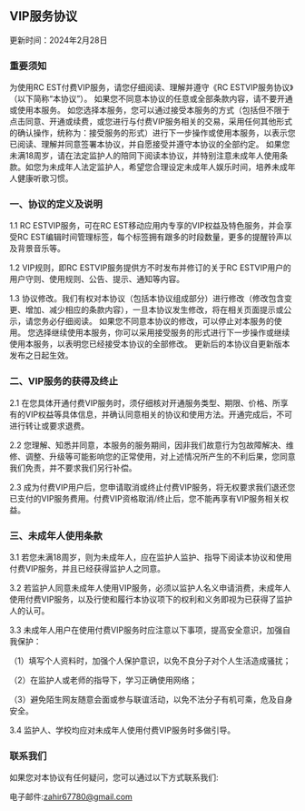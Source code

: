## VIP服务协议

更新时间：2024年2月28日

### 重要须知
为使用RC EST付费VIP服务，请您仔细阅读、理解并遵守《RC ESTVIP服务协议》（以下简称“本协议”）。 如果您不同意本协议的任意或全部条款内容，请不要开通或使用本服务。 如您选择本服务，您可以通过接受本服务的方式（包括但不限于点击同意、开通或续费，或您进行与付费VIP服务相关的交易，采用任何其他形式的确认操作，统称为：接受服务的形式）进行下一步操作或使用本服务，以表示您已阅读、理解并同意签署本协议，并自愿接受并遵守本协议的全部约定。 如果您未满18周岁，请在法定监护人的陪同下阅读本协议，并特别注意未成年人使用条款。如您为未成年人法定监护人，希望您合理设定未成年人娱乐时间，培养未成年人健康听歌习惯。

### 一、协议的定义及说明
1.1 RC ESTVIP服务，可在RC EST移动应用内专享的VIP权益及特色服务，并会享受RC EST编辑时间管理标签，每个标签拥有跟多的时段数量，更多的提醒铃声以及背景音乐等。

1.2 VIP规则，即RC ESTVIP服务提供方不时发布并修订的关于RC ESTVIP用户的用户守则、使用规则、公告、提示、通知等内容。

1.3 协议修改。我们有权对本协议（包括本协议组成部分）进行修改（修改包含变更、增加、减少相应的条款内容），一旦本协议发生修改，将在相关页面提示或公示，请您务必仔细阅读。 如果您不同意本协议的修改，可以停止对本服务的使用。 您选择继续使用本服务，你可以采用接受服务的形式进行下一步操作或继续使用本服务，以表明您已经接受本协议的全部修改。 更新后的本协议自更新版本发布之日起生效。

### 二、VIP服务的获得及终止
2.1 在您具体开通付费VIP服务时，须仔细核对开通服务类型、期限、价格、所享有的VIP权益等具体信息，并确认同意相关的协议和使用方法。开通完成后，不可进行转让或要求退费。

2.2 您理解、知悉并同意，本服务的服务期间，因非我们故意行为包故障解决、维修、调整、升级等可能影响您的正常使用，对上述情况所产生的不利后果，您同意我们免责，并不要求我们另行补偿。

2.3 成为付费VIP用户后，您申请取消或终止付费VIP服务，将无权要求我们退还您已支付的VIP服务费用。付费VIP资格取消/终止后，您不能再享有VIP服务相关权益。

### 三、未成年人使用条款
3.1 若您未满18周岁，则为未成年人，应在监护人监护、指导下阅读本协议和使用付费VIP服务，并且已经获得监护人之同意。

3.2 若监护人同意未成年人使用VIP服务，必须以监护人名义申请消费，未成年人使用付费VIP服务，以及行使和履行本协议项下的权利和义务即视为已获得了监护人的认可。

3.3 未成年人用户在使用付费VIP服务时应注意以下事项，提高安全意识，加强自我保护：

（1）填写个人资料时，加强个人保护意识，以免不良分子对个人生活造成骚扰；

（2）在监护人或老师的指导下，学习正确使用网络；

（3）避免陌生网友随意会面或参与联谊活动，以免不法分子有机可乘，危及自身安全。

3.4 监护人、学校均应对未成年人使用付费VIP服务时多做引导。


### 联系我们
如果您对本协议有任何疑问，您可以通过以下方式联系我们:

电子邮件:zahir67780@gmail.com